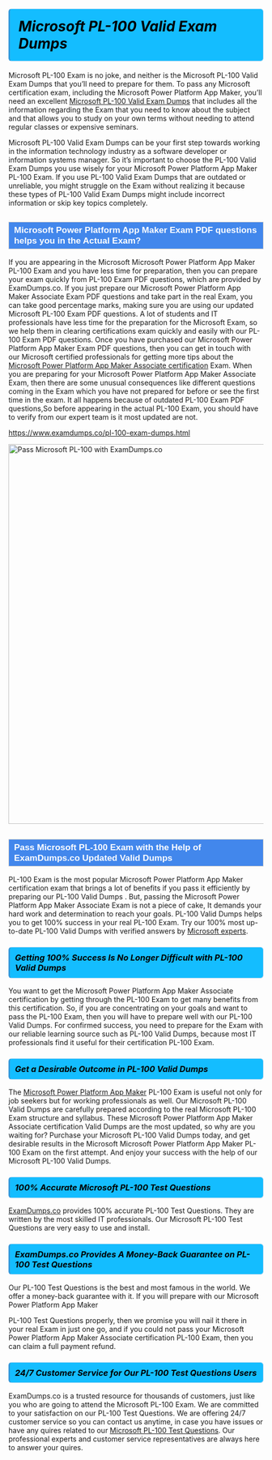 <h1>                <strong><span style="display: block; color: #000000; background: #14BDFF; border: 0.5px solid #AED6F1; border-left: 3px solid #3498DB; padding: .6em; border-radius: 6px;">                     <em>Microsoft PL-100 <span class="exam_variation">Valid Exam Dumps</span> </em>                </span></strong>            </h1>                        <p>Microsoft PL-100 Exam is no joke, and neither is the Microsoft PL-100 <span class="exam_variation">Valid Exam Dumps</span> that you’ll need to prepare for them. To pass any Microsoft certification exam,             including the Microsoft Power Platform App Maker, you’ll need an excellent <a href="https://www.examdumps.co/pl-100-exam-dumps.html">Microsoft PL-100 <span class="exam_variation">Valid Exam Dumps</span></a> that includes             all the information regarding the Exam that you need to know about the subject and that allows you to study on your own terms             without needing to attend regular classes or expensive seminars.</p>                        <p>Microsoft PL-100 <span class="exam_variation">Valid Exam Dumps</span> can be your first step towards working in the information technology industry as a software developer or             information systems manager. So it’s important to choose the PL-100 <span class="exam_variation">Valid Exam Dumps</span> you use wisely for your             Microsoft Power Platform App Maker PL-100 Exam. If you use PL-100 <span class="exam_variation">Valid Exam Dumps</span>             that are outdated or unreliable, you might struggle on the Exam without realizing it because these types of PL-100 <span class="exam_variation">Valid Exam Dumps</span>             might include incorrect information or skip key topics completely.</p>                        <h2 style="background: #4287ec; border: 1px solid #cccccc; padding: 5px 10px;">                <span style="color: #ffffff;">                    <span style="font-size: 11pt;">                        <span style="line-height: normal;">                            <span style="font-family: Calibri,sans-serif;">                                <strong>                                    <span style="font-size: 13.0pt;">Microsoft Power Platform App Maker <span class="exam_variation2">Exam PDF questions</span> helps you in the Actual Exam?</span>                                </strong>                            </span>                        </span>                    </span>                </span>            </h2>                        <p>If you are appearing in the Microsoft Microsoft Power Platform App Maker PL-100 Exam and             you have less time for preparation, then you can prepare your exam quickly from PL-100 <span class="exam_variation2">Exam PDF questions</span>, which are provided by ExamDumps.co.             If you just prepare our Microsoft Power Platform App Maker Associate <span class="exam_variation2">Exam PDF questions</span> and take part in the real Exam, you can take good percentage marks, making sure you are             using our updated Microsoft PL-100 <span class="exam_variation2">Exam PDF questions</span>. A lot of students and IT professionals have less time for the preparation for the Microsoft Exam,             so we help them in clearing certifications exam quickly and easily with our PL-100 <span class="exam_variation2">Exam PDF questions</span>. Once you have purchased our             Microsoft Power Platform App Maker <span class="exam_variation2">Exam PDF questions</span>, then you can get in touch with our             Microsoft certified professionals for getting more tips about the <a href="https://www.examdumps.co/microsoft-power-platform-app-maker-associate-exam-dumps.html">Microsoft Power Platform App Maker Associate certification</a> Exam. When you are preparing for your              Microsoft Power Platform App Maker Associate Exam, then there are some unusual consequences like different questions coming in the Exam which you have not prepared            for before or see the first time in the exam. It all happens because of outdated PL-100 <span class="exam_variation2">Exam PDF questions</span>,So before appearing in the actual             PL-100 Exam, you should have to verify from our expert team is it most updated are not.</p>                        <p><a href="https://www.examdumps.co/pl-100-exam-dumps.html">https://www.examdumps.co/pl-100-exam-dumps.html</a></p>                        <p><a href="https://www.examdumps.co/"><img src="https://www.examdumps.co//images/banners/big-sale-20-percent-discount-offer-examdumps.jpg" class="postImage" alt="Pass Microsoft PL-100 with ExamDumps.co" width="750"></a></p>                            <h2 style="background: #4287ec; border: 1px solid #cccccc; padding: 5px 10px;">                <span style="color: #ffffff;">                    <span style="font-size: 11pt;">                        <span style="line-height: normal;">                            <span style="font-family: Calibri,sans-serif;">                                <strong>                                    <span style="font-size: 13.0pt;">Pass Microsoft PL-100 Exam with the Help of ExamDumps.co Updated <span class="exam_variation3">Valid Dumps</span></span>                                </strong>                            </span>                        </span>                    </span>                </span>            </h2>                        <p>PL-100 Exam is the most popular Microsoft Power Platform App Maker certification exam that brings a             lot of benefits if you pass it efficiently by preparing our PL-100 <span class="exam_variation3">Valid Dumps</span> . But, passing the Microsoft Power Platform App Maker Associate Exam is not a piece of cake,             It demands your hard work and determination to reach your goals. PL-100 <span class="exam_variation3">Valid Dumps</span> helps you to get 100% success in your real PL-100 Exam.             Try our 100% most up-to-date PL-100 <span class="exam_variation3">Valid Dumps</span> with verified answers by <a href="https://www.examdumps.co/microsoft-exam-dumps.html">Microsoft experts</a>.</p>                        <h3>                <strong>                    <span style="display: block; color: #000000; background: #14BDFF; border: 0.5px solid #AED6F1; border-left: 3px solid #3498DB; padding: .6em; border-radius: 6px;">                        <em>Getting 100% Success Is No Longer Difficult with PL-100 <span class="exam_variation3">Valid Dumps</span></em>                    </span>                </strong>            </h3>                        <p>You want to get the Microsoft Power Platform App Maker Associate certification by getting through the PL-100 Exam to get many benefits from this certification.             So, if you are concentrating on your goals and want to pass the PL-100 Exam, then you will have to prepare well with our PL-100 <span class="exam_variation3">Valid Dumps</span>.             For confirmed success, you need to prepare for the Exam with our reliable learning source such as PL-100 <span class="exam_variation3">Valid Dumps</span>, because most             IT professionals find it useful for their certification PL-100 Exam.</p>                        <h3>                <strong>                    <span style="display: block; color: #000000; background: #14BDFF; border: 0.5px solid #AED6F1; border-left: 3px solid #3498DB; padding: .6em; border-radius: 6px;">                        <em>Get a Desirable Outcome in PL-100 <span class="exam_variation3">Valid Dumps</span></em>                    </span>                </strong>            </h3>                        <p>The <a href="https://www.examdumps.co/pl-100-exam-dumps.html">Microsoft Power Platform App Maker</a> PL-100 Exam is useful not only for job seekers but             for working professionals as well. Our Microsoft PL-100 <span class="exam_variation3">Valid Dumps</span> are carefully prepared according to the real Microsoft PL-100 Exam structure and syllabus.             These Microsoft Power Platform App Maker Associate certification <span class="exam_variation3">Valid Dumps</span> are the most updated, so why are you waiting for? Purchase your Microsoft PL-100 <span class="exam_variation3">Valid Dumps</span> today,             and get desirable results in the Microsoft Microsoft Power Platform App Maker PL-100 Exam on the first attempt.             And enjoy your success with the help of our Microsoft PL-100 <span class="exam_variation3">Valid Dumps</span>.</p>                        <h3>                <strong>                    <span style="display: block; color: #000000; background: #14BDFF; border: 0.5px solid #AED6F1; border-left: 3px solid #3498DB; padding: .6em; border-radius: 6px;">                        <em>100% Accurate Microsoft PL-100 <span class="exam_variation4">Test Questions</span></em>                    </span>                </strong>            </h3>                        <p><a href="https://www.examdumps.co/">ExamDumps.co</a> provides 100% accurate PL-100 <span class="exam_variation4">Test Questions</span>. They are written by the most skilled IT professionals.             Our Microsoft PL-100 <span class="exam_variation4">Test Questions</span> are very easy to use and install.</p>                        <h3>                <strong>                    <span style="display: block; color: #000000; background: #14BDFF; border: 0.5px solid #AED6F1; border-left: 3px solid #3498DB; padding: .6em; border-radius: 6px;">                        <em>ExamDumps.co Provides A Money-Back Guarantee on  PL-100 <span class="exam_variation4">Test Questions</span></em>                    </span>                </strong>            </h3>                        <p>Our PL-100 <span class="exam_variation4">Test Questions</span> is the best and most famous in the world. We offer a money-back guarantee with it.             If you will prepare with our Microsoft Power Platform App Maker</p>            <p>PL-100 <span class="exam_variation4">Test Questions</span> properly, then we promise you will nail it there in your real Exam in just one go, and             if you could not pass your Microsoft Power Platform App Maker Associate certification PL-100 Exam, then you can claim a full payment refund.</p>                        <h3>                <strong>                    <span style="display: block; color: #000000; background: #14BDFF; border: 0.5px solid #AED6F1; border-left: 3px solid #3498DB; padding: .6em; border-radius: 6px;">                        <em>24/7 Customer Service for Our PL-100 <span class="exam_variation4">Test Questions</span> Users</em>                    </span>                </strong>            </h3>                        <p>ExamDumps.co is a trusted resource for thousands of customers, just like you who are going to attend the Microsoft PL-100 Exam.             We are committed to your satisfaction on our PL-100 <span class="exam_variation4">Test Questions</span>. We are offering 24/7 customer service so you can contact us anytime,             in case you have issues or have any quires related to our <a href="https://www.examdumps.co/pl-100-exam-dumps.html">Microsoft PL-100 <span class="exam_variation4">Test Questions</span></a>. Our professional experts and customer service             representatives are always here to answer your quires.</p>                    
